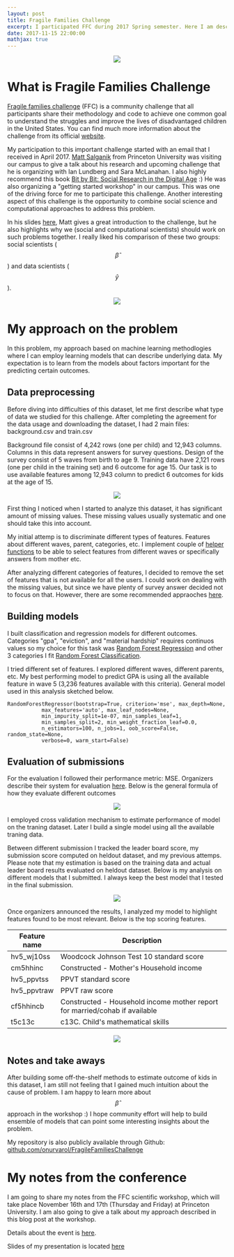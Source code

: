 ```yaml
---
layout: post
title: Fragile Families Challenge
excerpt: I participated FFC during 2017 Spring semester. Here I am describing my methology to approach this important challenge.
date: 2017-11-15 22:00:00
mathjax: true
---
```


<div style="text-align:center;"><img src="{{ site.baseurl }}/images/fragile-families/FFC-logo.png"></div>

# What is Fragile Families Challenge

[Fragile families challenge](http://www.fragilefamilieschallenge.org/) (FFC) is a community challenge that all participants share their methodology and code to achieve one common goal to understand the struggles and improve the lives of disadvantaged children in the United States. You can find much more information about the challenge from its official [website](http://www.fragilefamilieschallenge.org/).


My participation to this important challenge started with an email that I received in April 2017. [Matt Salganik](http://www.princeton.edu/~mjs3/) from Princeton University was visiting our campus to give a talk about his research and upcoming challenge that he is organizing with Ian Lundberg and Sara McLanahan. I also highly recommend this book [Bit by Bit: Social Research in the Digital Age](http://www.bitbybitbook.com/) :) He was also organizing a "getting started workshop" in our campus. This was one of the driving force for me to participate this challenge. Another interesting aspect of this challenge is the opportunity to combine social science and computational approaches to address this problem.  

In his slides [here](https://github.com/fragilefamilieschallenge/slides), Matt gives a great introduction to the challenge, but he also highlights why we (social and computational scientists) should work on such problems together. I really liked his comparison of these two groups: social scientists ($$\hat{\beta}$$) and data scientists ($$\hat{y}$$). 

<div style="text-align:center; width=100%;"><img src="{{ site.baseurl }}/images/fragile-families/social-vs-data.png"></div>


# My approach on the problem

In this problem, my approach based on machine learning methodlogies where I can employ learning models that can describe underlying data. My expectation is to learn from the models about factors important for the predicting certain outcomes. 

## Data preprocessing

Before diving into difficulties of this dataset, let me first describe what type of data we studied for this challenge. After completing the agreement for the data usage and downloading the dataset, I had 2 main files: background.csv and train.csv

Background file consist of 4,242 rows (one per child) and 12,943 columns. Columns in this data represent answers for survey questions. Design of the survey consist of 5 waves from birth to age 9. Training data have 2,121 rows (one per child in the training set) and 6 outcome for age 15. Our task is to use available features among 12,943 column to predict 6 outcomes for kids at the age of 15.  

<div style="text-align:center; width=100%;"><img src="{{ site.baseurl }}/images/fragile-families/dataset.png"></div>

First thing I noticed when I started to analyze this dataset, it has significant amount of missing values. These missing values usually systematic and one should take this into account.

My initial attemp is to discriminate different types of features. Features about different waves, parent, categories, etc. I implement couple of [helper functions](https://github.com/onurvarol/FragileFamiliesChallenge/blob/master/data_access.py) to be able to select features from different waves or specifically answers from mother etc. 

After analyzing different categories of features, I decided to remove the set of features that is not available for all the users. I could work on dealing with the missing values, but since we have plenty of survey answer decided not to focus on that. However, there are some recommended appraoches [here](http://www.fragilefamilieschallenge.org/missing-data/).


## Building models

I built classification and regression models for different outcomes. Categories "gpa", "eviction", and "material hardship" requires continuos values so my choice for this task was [Random Forest Regression](http://scikit-learn.org/stable/modules/generated/sklearn.ensemble.RandomForestRegressor.html) and other 3 categories I fit [Random Forest Classification](http://scikit-learn.org/stable/modules/generated/sklearn.ensemble.RandomForestClassifier.html).

I tried different set of features. I explored different waves, different parents, etc. My best performing model to predict GPA is using all the available feature in wave 5 (3,236 features available with this criteria). General model used in this analysis sketched below.

```
RandomForestRegressor(bootstrap=True, criterion='mse', max_depth=None,
           max_features='auto', max_leaf_nodes=None,
           min_impurity_split=1e-07, min_samples_leaf=1,
           min_samples_split=2, min_weight_fraction_leaf=0.0,
           n_estimators=100, n_jobs=1, oob_score=False, random_state=None,
           verbose=0, warm_start=False)
```

## Evaluation of submissions

For the evaluation I followed their performance metric: MSE. Organizers describe their system for evaluation [here](http://www.fragilefamilieschallenge.org/evaluating-submissions/). Below is the general formula of how they evaluate different outcomes

<div style="text-align:center; width=100%;"><img src="{{ site.baseurl }}/images/fragile-families/evaluation.png"></div>

I employed cross validation mechanism to estimate performance of model on the traning dataset. Later I build a single model using all the available traning data. 

Between different submission I tracked the leader board score, my submission score computed on heldout dataset, and my previous attemps. Please note that my estimation is based on the training data and actual leader board results evaluated on heldout dataset. Below is my analysis on different models that I submitted. I always keep the best model that I tested in the final submission. 

<div style="text-align:center; width=100%;"><img src="{{ site.baseurl }}/images/fragile-families/results-analysis.png"></div>

Once organizers announced the results, I analyzed my model to highlight features found to be most relevant. Below is the top scoring features. 

<table>
<colgroup>
<col width="20%" />
<col width="80%" />
</colgroup>
<thead>
<tr class="header">
<th>Feature name</th>
<th>Description</th>
</tr>
</thead>
<tbody>
<tr>
<td markdown="span">hv5_wj10ss</td>
<td markdown="span">Woodcock Johnson Test 10 standard score</td>
</tr>
<tr>
<td markdown="span">cm5hhinc</td>
<td markdown="span">Constructed - Mother's Household income</td>
</tr>
<tr>
<td markdown="span">hv5_ppvtss</td>
<td markdown="span">PPVT standard score</td>
</tr>
<tr>
<td markdown="span">hv5_ppvtraw</td>
<td markdown="span">PPVT raw score</td>
</tr>
<tr>
<td markdown="span">cf5hhincb</td>
<td markdown="span">Constructed - Household income mother report for married/cohab if available</td>
</tr>
<tr>
<td markdown="span">t5c13c</td>
<td markdown="span">c13C. Child's mathematical skills</td>
</tr>
</tbody>
</table>



<div style="text-align:center; width=100%;"><img src="{{ site.baseurl }}/images/fragile-families/feature_importances.png"></div>


## Notes and take aways

After building some off-the-shelf methods to estimate outcome of kids in this dataset, I am still not feeling that I gained much intuition about the cause of problem. I am happy to learn more about $$\hat{\beta}$$ approach in the workshop :) I hope community effort will help to build ensemble of models that can point some interesting insights about the problem. 

My repository is also publicly available through Github: [github.com/onurvarol/FragileFamiliesChallenge](https://github.com/onurvarol/FragileFamiliesChallenge)


# My notes from the conference

I am going to share my notes from the FFC scientific workshop, which will take place November 16th and 17th (Thursday and Friday) at Princeton University. I am also going to give a talk about my approach described in this blog post at the workshop.

Details about the event is [here](http://www.fragilefamilieschallenge.org/fragile-families-challenge-scientific-workshop-nov-16-17/).

Slides of my presentation is located [here](https://github.com/onurvarol/FragileFamiliesChallenge/blob/master/presentation/FFC_20171115.pdf)